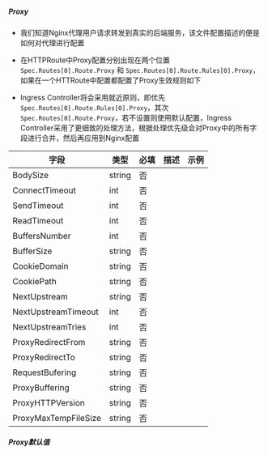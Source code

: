 #####   Proxy

- 我们知道Nginx代理用户请求转发到真实的后端服务，该文件配置描述的便是如何对代理进行配置

- 在HTTPRoute中Proxy配置分别出现在两个位置 `Spec.Routes[0].Route.Proxy` 和 `Spec.Routes[0].Route.Rules[0].Proxy`，如果在一个HTTRoute中配置都配置了Proxy生效规则如下

- Ingress Controller将会采用就近原则，即优先`Spec.Routes[0].Route.Rules[0].Proxy`，其次`Spec.Routes[0].Route.Proxy`，若不设置则使用默认配置，Ingress Controller采用了更细致的处理方法，根据处理优先级会对Proxy中的所有字段进行合并，然后再应用到Nginx配置



| 字段                 | 类型   | 必填 | 描述 | 示例 |
| -------------------- | ------ | ---- | ---- | ---- |
| BodySize             | string | 否   |      |      |
| ConnectTimeout       | int    | 否   |      |      |
| SendTimeout          | int    | 否   |      |      |
| ReadTimeout          | int    | 否   |      |      |
| BuffersNumber        | int    | 否   |      |      |
| BufferSize           | string | 否   |      |      |
| CookieDomain         | string | 否   |      |      |
| CookiePath           | string | 否   |      |      |
| NextUpstream         | string | 否   |      |      |
| NextUpstreamTimeout  | int    | 否   |      |      |
| NextUpstreamTries    | int    | 否   |      |      |
| ProxyRedirectFrom    | string | 否   |      |      |
| ProxyRedirectTo      | string | 否   |      |      |
| RequestBufering      | string | 否   |      |      |
| ProxyBuffering       | string | 否   |      |      |
| ProxyHTTPVersion     | string | 否   |      |      |
| ProxyMaxTempFileSize | string | 否   |      |      |



##### Proxy默认值

